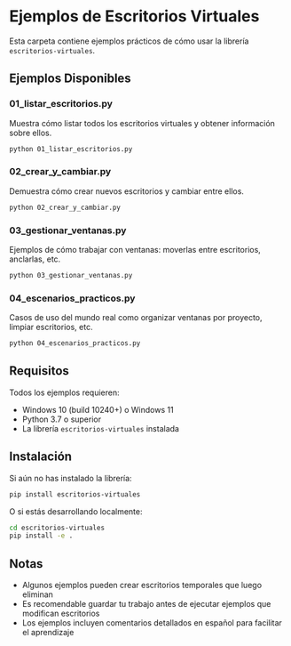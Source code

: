 # Ejemplos de Escritorios Virtuales

Esta carpeta contiene ejemplos prácticos de cómo usar la librería `escritorios-virtuales`.

## Ejemplos Disponibles

### 01_listar_escritorios.py
Muestra cómo listar todos los escritorios virtuales y obtener información sobre ellos.

```bash
python 01_listar_escritorios.py
```

### 02_crear_y_cambiar.py
Demuestra cómo crear nuevos escritorios y cambiar entre ellos.

```bash
python 02_crear_y_cambiar.py
```

### 03_gestionar_ventanas.py
Ejemplos de cómo trabajar con ventanas: moverlas entre escritorios, anclarlas, etc.

```bash
python 03_gestionar_ventanas.py
```

### 04_escenarios_practicos.py
Casos de uso del mundo real como organizar ventanas por proyecto, limpiar escritorios, etc.

```bash
python 04_escenarios_practicos.py
```

## Requisitos

Todos los ejemplos requieren:
- Windows 10 (build 10240+) o Windows 11
- Python 3.7 o superior
- La librería `escritorios-virtuales` instalada

## Instalación

Si aún no has instalado la librería:

```bash
pip install escritorios-virtuales
```

O si estás desarrollando localmente:

```bash
cd escritorios-virtuales
pip install -e .
```

## Notas

- Algunos ejemplos pueden crear escritorios temporales que luego eliminan
- Es recomendable guardar tu trabajo antes de ejecutar ejemplos que modifican escritorios
- Los ejemplos incluyen comentarios detallados en español para facilitar el aprendizaje
